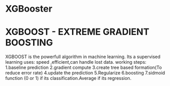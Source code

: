 # XGBooster
# XGBOOST - EXTREME GRADIENT BOOSTING
XGBOOST is the powerfull algorithm in machine learning.
Its a supervised learning 
uses: speed ,efficient,can handle lost data.
working steps:
1.baseline prediction
2.gradient compute
3.create tree based formation(To reduce error rate)
4.update the prediction
5.Regularize
6.boosting
7.sidmoid function (0 or 1) if its classification.Average if its regression.
